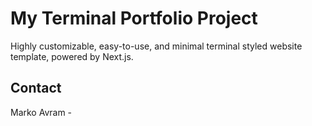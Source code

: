 # My Terminal Portfolio Project

Highly customizable, easy-to-use, and minimal terminal styled website template, powered by Next.js.

## Contact

Marko Avram - [](mailto:markoavram94@outlook.com)
